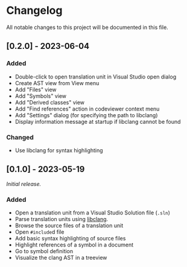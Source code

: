 # Changelog

All notable changes to this project will be documented in this file.

## [0.2.0] - 2023-06-04

### Added 

- Double-click to open translation unit in Visual Studio open dialog
- Create AST view from View menu
- Add "Files" view
- Add "Symbols" view
- Add "Derived classes" view
- Add "Find references" action in codeviewer context menu
- Add "Settings" dialog (for specifying the path to libclang)
- Display information message at startup if libclang cannot be found

### Changed

- Use libclang for syntax highlighting

## [0.1.0] - 2023-05-19

_Initial release._

### Added 

- Open a translation unit from a Visual Studio Solution file (`.sln`)
- Parse translation units using [libclang](https://clang.llvm.org/doxygen/group__CINDEX.html).
- Browse the source files of a translation unit
- Open `#include`d file
- Add basic syntax highlighting of source files
- Highlight references of a symbol in a document
- Go to symbol definition
- Visualize the clang AST in a treeview
